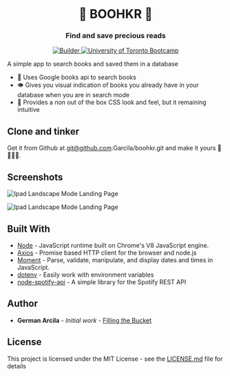 <h1 align="center">📘 BOOHKR 📘 </h1> 
<h3 align="center">Find and save precious reads</h3>

<div align="center">
  <!-- Made By -->
  <a href="https://garcila.github.io/">
    <img src='https://img.shields.io/badge/made%20by-not%20a%20%F0%9F%A4%96-blue.svg'
      alt="Builder" />
  </a>
  <!-- Inspired by -->
  <a href="https://bootcamp.learn.utoronto.ca/coding/landing-2/?s=Google-Brand&hp=1&&60829831671_kwd-487761142440__296493434781_g_c___dc&pkw=%2Bu%20%2Bof%20%2Bt%20%2Bbootcamp&pcrid=296493434781&pmt=b&utm_source=google&utm_medium=cpc&utm_campaign=%5BS%5D+Brand+-+Exact&utm_term=%2Bu%20%2Bof%20%2Bt%20%2Bbootcamp&utm_content=296493434781&d=google&k=%2Bu%20%2Bof%20%2Bt%20%2Bbootcamp&gclid=Cj0KCQiA-JXiBRCpARIsAGqF8wX4c1lBsQgBO8d4bfNZ6IOnwElwmwOyB3vHS2jd1P_I3POkgVrOZnIaAixzEALw_wcB&gclsrc=aw.ds">
    <img src="https://img.shields.io/badge/inspired-uot%20bootcamp-brightgreen.svg"
      alt="University of Toronto Bootcamp" />
  </a>
</div>

A simple app to search books and saved them in a database
- 📖 Uses Google books api to search books
- 👁 Gives you visual indication of books you already have in your database when you are in search mode
- 🏡 Provides a non out of the box CSS look and feel, but it remaining intuitive



## Clone and tinker

Get it from Github at git@github.com:Garcila/boohkr.git and make it yours 📘📙📕📗.

## Screenshots

![Ipad Landscape Mode Landing Page](https://res.cloudinary.com/garcila/image/upload/v1556111854/boohkr_landscape.png)

![Ipad Landscape Mode Landing Page](https://res.cloudinary.com/garcila/image/upload/v1556111854/boohkr_landscape.png)

## Built With

* [Node](https://nodejs.org/en/) - JavaScript runtime built on Chrome's V8 JavaScript engine.
* [Axios](https://www.npmjs.com/package/axios) - Promise based HTTP client for the browser and node.js
* [Moment](https://momentjs.com/) - Parse, validate, manipulate, and display dates and times in JavaScript.
* [dotenv](https://www.npmjs.com/package/dotenv) - Easily work with environment variables
* [node-spotify-api](https://www.npmjs.com/package/node-spotify-api) - A simple library for the Spotify REST API

## Author

* **German Arcila** - *Initial work* - [Filling the Bucket](https://garcila.github.io/)

## License

This project is licensed under the MIT License - see the [LICENSE.md](LICENSE.md) file for details

